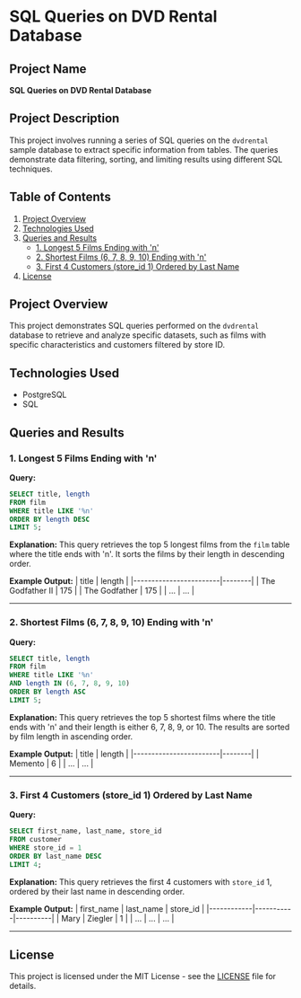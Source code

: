 
# SQL Queries on DVD Rental Database

## Project Name
**SQL Queries on DVD Rental Database**

## Project Description
This project involves running a series of SQL queries on the `dvdrental` sample database to extract specific information from tables. The queries demonstrate data filtering, sorting, and limiting results using different SQL techniques.

## Table of Contents

1. [Project Overview](#project-overview)
2. [Technologies Used](#technologies-used)
3. [Queries and Results](#queries-and-results)
   - [1. Longest 5 Films Ending with 'n'](#1-longest-5-films-ending-with-n)
   - [2. Shortest Films (6, 7, 8, 9, 10) Ending with 'n'](#2-shortest-films-678910-ending-with-n)
   - [3. First 4 Customers (store_id 1) Ordered by Last Name](#3-first-4-customers-store_id-1-ordered-by-last-name)
4. [License](#license)

## Project Overview

This project demonstrates SQL queries performed on the `dvdrental` database to retrieve and analyze specific datasets, such as films with specific characteristics and customers filtered by store ID.

## Technologies Used

- PostgreSQL
- SQL

## Queries and Results

### 1. Longest 5 Films Ending with 'n'

**Query:**
```sql
SELECT title, length
FROM film
WHERE title LIKE '%n'
ORDER BY length DESC
LIMIT 5;
```

**Explanation:**
This query retrieves the top 5 longest films from the `film` table where the title ends with 'n'. It sorts the films by their length in descending order.

**Example Output:**
| title                  | length |
|------------------------|--------|
| The Godfather II        | 175    |
| The Godfather           | 175    |
| ...                    | ...    |

---

### 2. Shortest Films (6, 7, 8, 9, 10) Ending with 'n'

**Query:**
```sql
SELECT title, length
FROM film
WHERE title LIKE '%n'
AND length IN (6, 7, 8, 9, 10)
ORDER BY length ASC
LIMIT 5;
```

**Explanation:**
This query retrieves the top 5 shortest films where the title ends with 'n' and their length is either 6, 7, 8, 9, or 10. The results are sorted by film length in ascending order.

**Example Output:**
| title                  | length |
|------------------------|--------|
| Memento                | 6      |
| ...                    | ...    |

---

### 3. First 4 Customers (store_id 1) Ordered by Last Name

**Query:**
```sql
SELECT first_name, last_name, store_id
FROM customer
WHERE store_id = 1
ORDER BY last_name DESC
LIMIT 4;
```

**Explanation:**
This query retrieves the first 4 customers with `store_id` 1, ordered by their last name in descending order.

**Example Output:**
| first_name | last_name | store_id |
|------------|-----------|----------|
| Mary       | Ziegler   | 1        |
| ...        | ...       | ...      |

---

## License

This project is licensed under the MIT License - see the [LICENSE](LICENSE) file for details.
